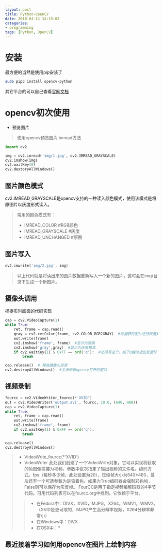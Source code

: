 ```yaml
---
layout: post
title: Python-OpenCV
date: 2018-04-14 14:19:03
categories:
- programming
tags: [Python, OpenCV]
---
```



# 安装
最方便的当然是使用pip安装了
~~~bash
sudo pip3 install opencv-python
~~~
其它平台的可以自己查看[官网文档](https://docs.opencv.org/3.1.0/)
# opencv初次使用
+ 预览图片
> 使用opencv预览图片
imread方法
~~~python
import cv2

img = cv2.imread('img/1.jpg', cv2.IMREAD_GRAYSCALE)
cv2.imshow(img)
cv2.waitKey(0)
cv2.destoryAllWindows()
~~~
## 图片颜色模式
cv2.IMREAD_GRAYSCALE是opencv支持的一种读入颜色模式，使用该模式是将原图片以灰度形式读入。
>常用的颜色模式有：
>+ IMREAD_COLOR   #RGB颜色
>+ IMREAD_GRAYSCALE  #灰度
>+ IMREAD_UNCHANGED  #原图 
## 图片写入
~~~python
cv2.imwrite('img/2.jpg', img)
~~~
>以上代码就是将读出来的图片数据重新写入一个新的图片，这时会在img/目录下生成一个新图片。
## 摄像头调用
捕捉实时画面的代码实现
~~~python
cap = cv2.VideoCapture(1)
while True:
    ret, frame = cap.read()
    gray = cv2.cvtColor(frame, cv2.COLOR_BGR2GRAY)  #将捕获的图片进行灰度处理
    out.write(frame)
    cv2.imshow('frame', frame)  #显示为原画
    cv2.imshow('gray',gray)  #显示为灰度模式
    if cv2.waitKey(1) & 0xFF == ord('q'):  #必须写这个，按下q键时退出死循环
        break

cap.release()  # 释放摄像头资源
cv2.destroyAllWindows()  #关闭所有opencv打开的窗口
~~~
## 视频录制
~~~python
fourcc = cv2.VideoWriter_fourcc(*'XVID')
out = cv2.VideoWriter('output.avi', fourcc, 20.0, (640, 480))
cap = cv2.VideoCapture(1)
while True:
    ret, frame = cap.read()
    out.write(frame)
    cv2.imshow('frame', frame)
    if cv2.waitKey(1) & 0xFF == ord('q'):
        break

cap.release()
cv2.destroyAllWindows()
~~~
>+ VideoWrite_fourcc(*'XVID')
>+ VideoWriter
>此处我们创建了一个VideoWrite对象，它可以实现将获取的帧图像拼接为视频，参数中依次指定了输出视频的文件名，编码方式，fps（每秒多少帧，此处设置为20），压缩帧大小为640*480，最后还有一个可选参数为是否着色，如果为True编码器会强制彩色帧，False则可以保存为灰度帧。
> FourCC是用于指定视频编解码器的4字节代码。可用代码列表可以在fourcc.org中找到。它依赖于平台。
>>+ 在Fedora中：DIVX，XVID，MJPG，X264，WMV1，WMV2。（XVID是更可取的，MJPG产生高分辨率视频，X264分辨率非常小）
>>+ 在Windows中：DIVX
>>+ 在OSX中：*

## 最近接着学习如何用opencv在图片上绘制内容
